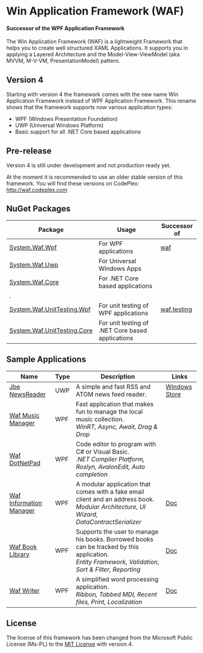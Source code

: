 # Win Application Framework (WAF)
#### Successor of the WPF Application Framework

The Win Application Framework (WAF) is a lightweight Framework that helps you to create well structured XAML Applications. It supports you in applying a Layered Architecture and the Model-View-ViewModel (aka MVVM, M-V-VM, PresentationModel) pattern.

## Version 4

Starting with version 4 the framework comes with the new name Win Application Framework instead of WPF Application Framework. This rename shows that the framework supports now various application types:
-	WPF (Windows Presentation Foundation)
-	UWP (Universal Windows Platform)
-	Basic support for all .NET Core based applications

## Pre-release

Version 4 is still under development and not production ready yet.

At the moment it is recommended to use an older stable version of this framework. You will find these versions on CodePlex: http://waf.codeplex.com

## NuGet Packages

Package | Usage | Successor of
--- | --- | ---
[System.Waf.Wpf](https://www.nuget.org/packages/System.Waf.Wpf) | For WPF applications | [waf](https://www.nuget.org/packages/waf)
[System.Waf.Uwp](https://www.nuget.org/packages/System.Waf.Uwp) | For Universal Windows Apps | 
[System.Waf.Core](https://www.nuget.org/packages/System.Waf.Core) | For .NET Core based applications | 
. |  | 
[System.Waf.UnitTesting.Wpf](https://www.nuget.org/packages/System.Waf.UnitTesting.Wpf) | For unit testing of WPF applications | [waf.testing](https://www.nuget.org/packages/waf.testing)
[System.Waf.UnitTesting.Core](https://www.nuget.org/packages/System.Waf.UnitTesting.Core) | For unit testing of .NET Core based applications | 

## Sample Applications
Name | Type | Description | Links
--- | --- | --- | ---
[Jbe NewsReader](https://github.com/jbe2277/waf/tree/master/src/NewsReader) | UWP | A simple and fast RSS and ATOM news feed reader. | [Windows Store](https://www.microsoft.com/store/apps/jbe-newsreader/9nblggh4p3b6)
[Waf Music Manager](http://jbe2277.github.io/musicmanager/) | WPF | Fast application that makes fun to manage the local music collection.<br/>*WinRT, Async, Await, Drag & Drop* |
[Waf DotNetPad](http://jbe2277.github.io/dotnetpad) | WPF | Code editor to program with C# or Visual Basic.<br/>*.NET Compiler Platform, Roslyn, AvalonEdit, Auto completion* |
[Waf Information Manager](https://github.com/jbe2277/waf/tree/master/src/System.Waf/Samples/InformationManager) | WPF | A modular application that comes with a fake email client and an address book.<br/>*Modular Architecture, UI Wizard, DataContractSerializer* | [Doc](https://github.com/jbe2277/waf/blob/master/src/System.Waf/Samples/InformationManager/InformationManager.docx)
[Waf Book Library](https://github.com/jbe2277/waf/tree/master/src/System.Waf/Samples/BookLibrary) | WPF | Supports the user to manage his books. Borrowed books can be tracked by this application.<br/>*Entity Framework, Validation, Sort & Filter, Reporting* | [Doc](https://github.com/jbe2277/waf/blob/master/src/System.Waf/Samples/BookLibrary/BookLibrary.docx)
[Waf Writer](https://github.com/jbe2277/waf/tree/master/src/System.Waf/Samples/Writer) | WPF | A simplified word processing application.<br/>*Ribbon, Tabbed MDI, Recent files, Print, Localization* | [Doc](https://github.com/jbe2277/waf/blob/master/src/System.Waf/Samples/Writer/Writer.docx)

## License

The license of this framework has been changed from the Microsoft Public License (Ms-PL) to the [MIT License](LICENSE) with version 4.
